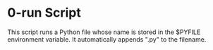 # 0-run Script

This script runs a Python file whose name is stored in the $PYFILE environment variable.
It automatically appends ".py" to the filename.

